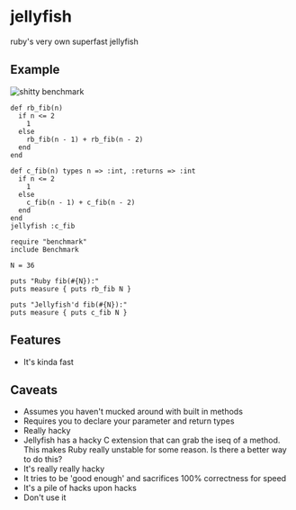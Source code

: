 jellyfish
=========

ruby&#39;s very own superfast jellyfish

## Example

![shitty benchmark](http://i.imgur.com/NLdAT.png)

    def rb_fib(n)
      if n <= 2
        1
      else
        rb_fib(n - 1) + rb_fib(n - 2)
      end
    end

    def c_fib(n) types n => :int, :returns => :int
      if n <= 2
        1
      else
        c_fib(n - 1) + c_fib(n - 2)
      end
    end
    jellyfish :c_fib

    require "benchmark"
    include Benchmark

    N = 36

    puts "Ruby fib(#{N}):"
    puts measure { puts rb_fib N }

    puts "Jellyfish'd fib(#{N}):"
    puts measure { puts c_fib N }

## Features

* It's kinda fast

## Caveats

* Assumes you haven't mucked around with built in methods
* Requires you to declare your parameter and return types
* Really hacky
* Jellyfish has a hacky C extension that can grab the iseq of a method. This makes Ruby really unstable for some reason. Is there a better way to do this?
* It's really really hacky
* It tries to be 'good enough' and sacrifices 100% correctness for speed
* It's a pile of hacks upon hacks
* Don't use it
